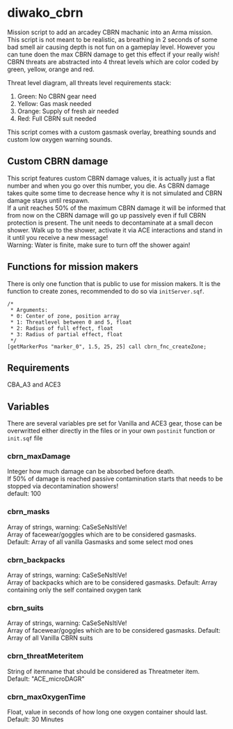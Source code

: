 # diwako_cbrn

Mission script to add an arcadey CBRN machanic into an Arma mission. This script is not meant to be realistic, as breathing in 2 seconds of some bad smell air causing depth is not fun on a gameplay level. However you can tune doen the max CBRN damage to get this effect if your really wish!\
CBRN threats are abstracted into 4 threat levels which are color coded by green, yellow, orange and red.

Threat level diagram, all threats level requirements stack:

1. Green: No CBRN gear need
2. Yellow: Gas mask needed
3. Orange: Supply of fresh air needed
4. Red: Full CBRN suit needed

This script comes with a custom gasmask overlay, breathing sounds and custom low oxygen warning sounds.

## Custom CBRN damage

This script features custom CBRN damage values, it is actually just a flat number and when you go over this number, you die. As CBRN damage takes quite some time to decrease hence why it is not simulated and CBRN damage stays until respawn.\
If a unit reaches 50% of the maximum CBRN damage it will be informed that from now on the CBRN damage will go up passively even if full CBRN protection is present. The unit needs to decontaminate at a small decon shower. Walk up to the shower, activate it via ACE interactions and stand in it until you receive a new message!\
Warning: Water is finite, make sure to turn off the shower again!

## Functions for mission makers

There is only one function that is public to use for mission makers. It is the function to create zones, recommended to do so via `initServer.sqf`.

```sqf
/*
 * Arguments:
 * 0: Center of zone, position array
 * 1: Threatlevel between 0 and 5, float
 * 2: Radius of full effect, float
 * 3: Radius of partial effect, float
 */
[getMarkerPos "marker_0", 1.5, 25, 25] call cbrn_fnc_createZone;
```

## Requirements

CBA_A3 and ACE3

## Variables

There are several variables pre set for Vanilla and ACE3 gear, those can be overwritted either directly in the files or in your own `postinit` function or `init.sqf` file

### cbrn_maxDamage

Integer how much damage can be absorbed before death.\
If 50% of damage is reached passive contamination starts that needs to be stopped via decontamination showers!\
default: 100

### cbrn_masks

Array of strings, warning: CaSeSeNsItiVe!\
Array of facewear/goggles which are to be considered gasmasks.\
Default: Array of all vanilla Gasmasks and some select mod ones

### cbrn_backpacks

Array of strings, warning: CaSeSeNsItiVe!\
Array of backpacks which are to be considered gasmasks.
Default: Array containing only the self contained oxygen tank

### cbrn_suits

Array of strings, warning: CaSeSeNsItiVe!\
Array of facewear/goggles which are to be considered gasmasks.
Default: Array of all Vanilla CBRN suits

### cbrn_threatMeteritem

String of itemname that should be considered as Threatmeter item.\
Default: "ACE_microDAGR"

### cbrn_maxOxygenTime

Float, value in seconds of how long one oxygen container should last.\
Default: 30 Minutes
